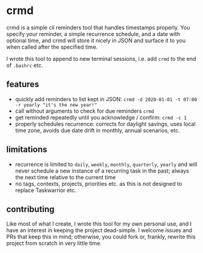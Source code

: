 # crmd
crmd is a simple cli reminders tool that handles timestamps properly. You specify your reminder, a simple recurrence schedule, and a date with optional time, and crmd will store it nicely in JSON and surface it to you when called after the specified time.

I wrote this tool to append to new terminal sessions, i.e. add `crmd` to the end of `.bashrc` etc.

## features
- quickly add reminders to list kept in JSON:
   `crmd -d 2020-01-01 -t 07:00 -r yearly "it's the new year!"`
- call without arguments to check for due reminders
   `crmd`
- get reminded repeatedly until you acknowledge / confirm:
   `crmd -c 1`
- properly schedules recurrence: corrects for daylight savings, uses local time zone, avoids due date drift in monthly, annual scenarios, etc.

## limitations
- recurrence is limited to `daily`, `weekly`, `monthly`, `quarterly`, `yearly` and will never schedule a new instance of a recurring task in the past; always the next time relative to the current time
- no tags, contexts, projects, priorities etc. as this is not designed to replace Taskwarrior etc.

## contributing
Like most of what I create, I wrote this tool for my own personal use, and I have an interest in keeping the project dead-simple. I welcome issues and PRs that keep this in mind; otherwise, you could fork or, frankly, rewrite this project from scratch in very little time.
